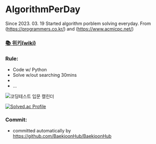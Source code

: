 # AlgorithmPerDay
Since 2023. 03. 19 Started algorithm porblem solving everyday. From (https://programmers.co.kr/) and (https://www.acmicpc.net/)

### <a href = "https://github.com/tjfehdgns1/AlgorithmPerDay/wiki" > 📚 **위키(wiki)** </a>

### Rule:
- Code w/ Python
- Solve  w/out searching 30mins
- 
- ...

![코딩테스트 입문 캘린더](https://user-images.githubusercontent.com/74089191/232176917-ab14f0d8-3aa3-41fd-8cd7-0e4ee444c20c.png)

[![Solved.ac Profile](http://mazassumnida.wtf/api/v2/generate_badge?boj=o10224)](https://solved.ac/o10224/)


### Commit:
- committed automatically by https://github.com/BaekjoonHub/BaekjoonHub
